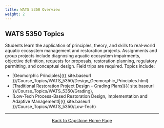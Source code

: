 ```yaml
---
title: WATS 5350 Overview
weight: 2
---
```


## WATS 5350 Topics

Students  learn the application of principles, theory, and skills to real-world aquatic ecosystem management and restoration projects. Assignments and group projects include diagnosing aquatic ecosystem impairments, objective definition, requests for proposals, restoration planning, regulatory permitting, and conceptual design. Field trips are required.
Topics include:
- [Geomorphic Principles]({{ site.baseurl }}/Course_Topics/WATS_5350/Design_Geomorphic_Principles.html)
- [Traditional Restoration Project Design - Grading Plans]({{ site.baseurl }}/Course_Topics/WATS_5350/Grading), 
- [Low-Tech Process-Based Restoration Design, Implementation and Adaptive Managementl]({{ site.baseurl }}/Course_Topics/WATS_5350/Low-Tech)




-----
<div align="center">
	<a class="hollow button" href="{{ site.baseurl }}/"> Back to Capstone Home Page <i class="fa fa-arrow-circle-left" aria-hidden="true"></i></a>  

</div>
